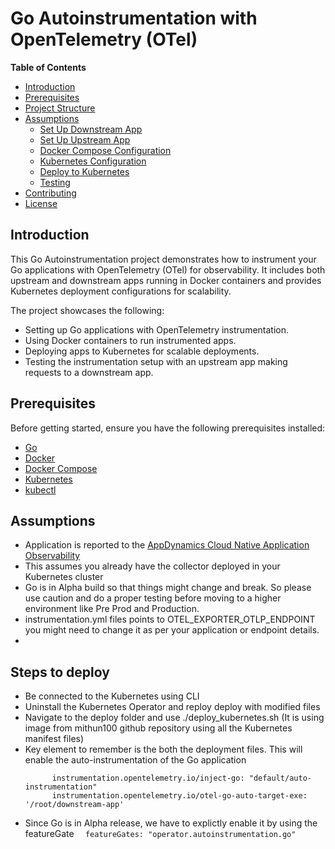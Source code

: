 # Go Autoinstrumentation with OpenTelemetry (OTel)

**Table of Contents**
- [Introduction](#introduction)
- [Prerequisites](#prerequisites)
- [Project Structure](#project-structure)
- [Assumptions](#getting-started)
  - [Set Up Downstream App](#1-set-up-downstream-app)
  - [Set Up Upstream App](#2-set-up-upstream-app)
  - [Docker Compose Configuration](#3-docker-compose-configuration)
  - [Kubernetes Configuration](#4-kubernetes-configuration)
  - [Deploy to Kubernetes](#5-deploy-to-kubernetes)
  - [Testing](#6-testing)
- [Contributing](#contributing)
- [License](#license)

## Introduction

This Go Autoinstrumentation project demonstrates how to instrument your Go applications with OpenTelemetry (OTel) for observability. It includes both upstream and downstream apps running in Docker containers and provides Kubernetes deployment configurations for scalability.

The project showcases the following:

- Setting up Go applications with OpenTelemetry instrumentation.
- Using Docker containers to run instrumented apps.
- Deploying apps to Kubernetes for scalable deployments.
- Testing the instrumentation setup with an upstream app making requests to a downstream app.

## Prerequisites

Before getting started, ensure you have the following prerequisites installed:

- [Go](https://golang.org/doc/install)
- [Docker](https://docs.docker.com/get-docker/)
- [Docker Compose](https://docs.docker.com/compose/install/)
- [Kubernetes](https://kubernetes.io/docs/setup/)
- [kubectl](https://kubernetes.io/docs/tasks/tools/install-kubectl/)

## Assumptions
- Application is reported to the [AppDynamics Cloud Native Application Observability](https://docs.appdynamics.com/fso/cloud-native-app-obs/en)
- This assumes you already have the collector deployed in your Kubernetes cluster
- Go is in Alpha build so that things might change and break. So please use caution and do a proper testing before moving to a higher environment like Pre Prod and Production.
- instrumentation.yml files points to OTEL_EXPORTER_OTLP_ENDPOINT you might need to change it as per your application or endpoint details.
- 

## Steps to deploy
- Be connected to the Kubernetes using CLI
- Uninstall the Kubernetes Operator and reploy deploy with modified files 
- Navigate to the deploy folder and use ./deploy_kubernetes.sh (It is using image from mithun100 github repository using all the Kubernetes manifest files)
- Key element to remember is the both the deployment files. This will enable the auto-instrumentation of the Go application
  ```      annotations:
        instrumentation.opentelemetry.io/inject-go: "default/auto-instrumentation" 
        instrumentation.opentelemetry.io/otel-go-auto-target-exe: '/root/downstream-app'

  ```
- Since Go is in Alpha release, we have to explictly enable it by using the featureGate
  ```  featureGates: "operator.autoinstrumentation.go"``` 
  



